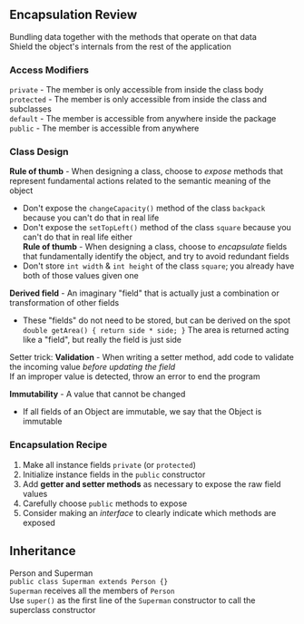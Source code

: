 ## Encapsulation Review
Bundling data together with the methods that operate on that
data  
Shield the object's internals from the rest of the
application  

### Access Modifiers
`private` - The member is only accessible from inside the
class body  
`protected` - The member is only accessible from inside the
class and subclasses  
`default` - The member is accessible from anywhere inside
the package  
`public` - The member is accessible from anywhere

### Class Design
**Rule of thumb** - When designing a class, choose to
*expose* methods that represent fundamental actions related
to the semantic meaning of the object  
- Don't expose the `changeCapacity()` method of the class
  `backpack` because you can't do that in real life
- Don't expose the `setTopLeft()` method of the class `square` because you can't do that in real life either  
**Rule of thumb** - When designing a class, choose to
*encapsulate* fields that fundamentally identify the object,
and try to avoid redundant fields  
- Don't store `int width` & `int height` of the class
  `square`; you already have both of those values given one  

**Derived field** - An imaginary "field" that is actually
just a combination or transformation of other fields
- These "fields" do not need to be stored, but can be
  derived on the spot  
`double getArea() { return side * side; }`
The area is returned acting like a "field", but really the
field is just side

Setter trick: **Validation** - When writing a setter method,
add code to validate the incoming value *before updating the
field*  
If an improper value is detected, throw an error to end the
program  

**Immutability** - A value that cannot be changed  
- If all fields of an Object are immutable, we say that the
  Object is immutable

### Encapsulation Recipe
1. Make all instance fields `private` (or `protected`)
2. Initialize instance fields in the `public` constructor
3. Add **getter and setter methods** as necessary to expose
   the raw field values
4. Carefully choose `public` methods to expose
5. Consider making an *interface* to clearly indicate which
   methods are exposed  

## Inheritance
Person and Superman  
`public class Superman extends Person {}`  
`Superman` receives all the members of `Person`  
Use `super()` as the first line of the `Superman` constructor
to call the superclass constructor
